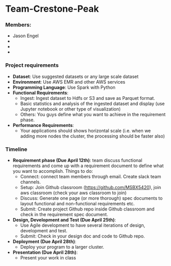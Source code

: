 # Team-Crestone-Peak
### Members:
- Jason Engel
-
-
-

### Project requirements
- **Dataset**: Use suggested datasets or any large scale dataset
- **Environment**: Use AWS EMR and other AWS services
- **Programming Language**: Use Spark with Python
- **Functional Requirements**:
  - Ingest: Ingest dataset to Hdfs or S3 and save as Parquet format.
  - Basic statistics and analysis of the ingested dataset and display (use Jupyter notebook or other type of visualization)
  - Others: You guys define what you want to achieve in the requirement phase.
- **Performance Requirements**:
  - Your applications should shows horizontal scale (i.e. when we adding more nodes the cluster, the processing should be faster also)

### Timeline
- **Requirement phase (Due April 12th)**: team discuss functional requirements and come up with a requirement document to define what you want to accomplish. Things to do:
  - Connect: connect team members through email. Create slack team channels.
  - Setup: Join Github classroom (https://github.com/MSBX5420), join aws classroom (check your aws classroom to join) 
  - Discuss: Generate one page (or more thorough) spec documents to layout functional and non-functional requirements etc.
  - Submit: Create project Github repo inside Github classroom and check in the requirement spec document.
- **Design, Development and Test (Due April 25th)**:
  - Use Agile development to have several iterations of design, development and test.
  - Submit: Check in your design doc and code to Github repo.
- **Deployment (Due April 28th)**:
  - Deploy your program to a larger cluster.
- **Presentation (Due April 28th)**:
  - Present your work in class
